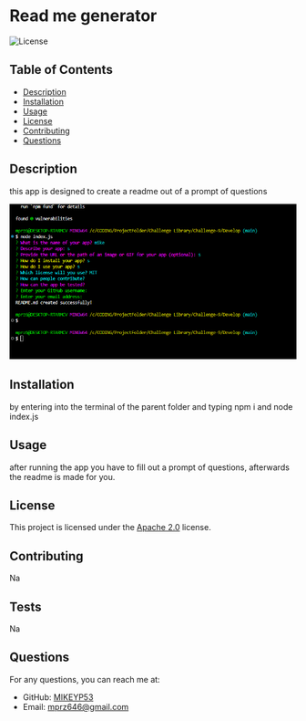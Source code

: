 # Read me generator

![License](https://img.shields.io/badge/license-Apache%202.0-brightgreen)

## Table of Contents
- [Description](#description)
- [Installation](#installation)
- [Usage](#usage)
- [License](#license)
- [Contributing](#contributing)
- [Questions](#questions)

## Description
this app is designed to create a readme out of a prompt of questions

![App Image](./Develop/assets/app-showcase.png)

## Installation
by entering into the terminal of the parent folder and typing npm i and node index.js

## Usage
after running the app you have to fill out a prompt of questions, afterwards the readme is made for you.

## License
This project is licensed under the [Apache 2.0](https://opensource.org/licenses/Apache-2.0) license.

## Contributing
Na

## Tests
Na

## Questions
For any questions, you can reach me at:
- GitHub: [MIKEYP53](https://github.com/MIKEYP53)
- Email: mprz646@gmail.com

